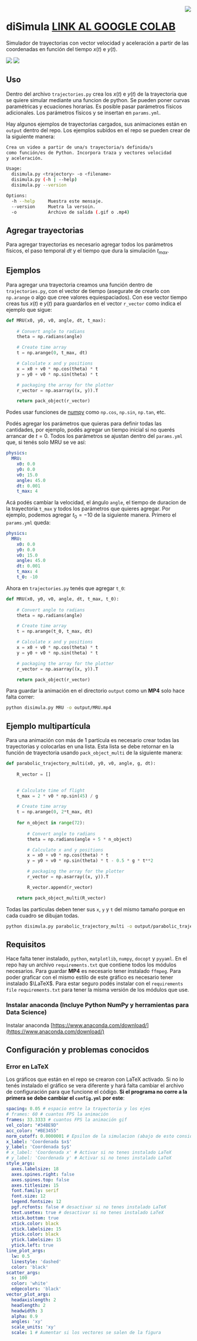 <img src="logo.png" align="right" />

# diSimula [LINK AL GOOGLE COLAB](http://colab.research.google.com/drive/1I9zxk7hcm00be1iujV9wjQq9S2G8nm-S)

Simulador de trayectorias con vector velocidad y aceleración a partir de las 
coordenadas en función del tiempo $x(t)$ e $y(t)$.

![](output/olita.gif)
![](output/parabolic_trajectory_multi.gif)

## Uso

Dentro del archivo `trajectories.py` crea los $x(t)$ e $y(t)$ de la trayectoria que se quiere simular mediante una funcion de python. Se pueden poner curvas paramétricas y ecuaciones horarias. Es posible pasar parámetros físicos adicionales. Los parámetros físicos y se insertan en `params.yml`.

Hay algunos ejemplos de trayectorias cargados, sus animaciones están en `output` dentro del repo. Los ejemplos subidos en el repo se pueden crear de la siguiente manera:

~~~ bash
Crea un video a partir de una/s trayectoria/s definida/s
como función/es de Python. Incorpora traza y vectores velocidad
y aceleración.

Usage:
  disimula.py <trajectory> -o <filename>
  disimula.py (-h | --help)
  disimula.py --version

Options:
  -h --help     Muestra este mensaje.
  --version     Muetra la versoin.
  -o            Archivo de salida (.gif o .mp4)
~~~

## Agregar trayectorias

Para agregar trayectorias es necesario agregar todos los parámetros físicos, el paso temporal $dt$ y el tiempo que dura la simulación $t_{max}$. 

## Ejemplos

Para agregar una trayectoria creamos una función dentro de `trajectories.py`, con el vector de tiempo (asegurate de crearlo con `np.arange` o algo que cree valores equiespaciados). Con ese vector tiempo creas tus $x(t)$ e $y(t)$ para guardarlos en el vector `r_vector` como indica el ejemplo que sigue:

~~~ python
def MRU(x0, y0, v0, angle, dt, t_max):
    
    # Convert angle to radians
    theta = np.radians(angle)

    # Create time array
    t = np.arange(0, t_max, dt)

    # Calculate x and y positions
    x = x0 + v0 * np.cos(theta) * t
    y = y0 + v0 * np.sin(theta) * t

    # packaging the array for the plotter
    r_vector = np.asarray((x, y)).T

    return pack_object(r_vector)
~~~

Podes usar funciones de [numpy](https://numpy.org/) como `np.cos`, `np.sin`, `np.tan`, etc.

Podés agregar los parámetros que quieras para definir todas las cantidades, por ejemplo, podés agregar un tiempo inicial si no querés arrancar de $t=0$. Todos los parámetros se ajustan dentro del `params.yml` que, si tenés 
solo MRU se ve así:

~~~ yaml
physics: 
  MRU: 
    x0: 0.0
    y0: 0.0
    v0: 15.0
    angle: 45.0
    dt: 0.001
    t_max: 4
~~~

Acá podés cambiar la velocidad, el ángulo `angle`, el tiempo de duracion de la trayectoria `t_max` y todos los parámetros que 
quieres agregar. Por ejemplo, podemos agregar $t_0=-10$ de la siguiente
manera. Primero el `params.yml` queda:

~~~ yaml
physics: 
  MRU: 
    x0: 0.0
    y0: 0.0
    v0: 15.0
    angle: 45.0
    dt: 0.001
    t_max: 4
    t_0: -10
~~~

Ahora en `trajectories.py` tenés que agregar `t_0`:

~~~ python
def MRU(x0, y0, v0, angle, dt, t_max, t_0):
    
    # Convert angle to radians
    theta = np.radians(angle)

    # Create time array
    t = np.arange(t_0, t_max, dt)

    # Calculate x and y positions
    x = x0 + v0 * np.cos(theta) * t
    y = y0 + v0 * np.sin(theta) * t

    # packaging the array for the plotter
    r_vector = np.asarray((x, y)).T

    return pack_object(r_vector)
~~~

Para guardar la animación en el directorio `output` como un **MP4** solo hace falta 
correr:

~~~ bash
python disimula.py MRU -o output/MRU.mp4
~~~

## Ejemplo multipartícula

Para una animación con más de 1 partícula es necesario 
crear todas las trayectorias y colocarlas en una lista. Esta lista se
debe retornar en la función de trayectoria usando `pack_object_multi` de la siguiente manera:

~~~ python
def parabolic_trajectory_multi(x0, y0, v0, angle, g, dt):
    
    R_vector = []

    
    # Calculate time of flight
    t_max = 2 * v0 * np.sin(45) / g

    # Create time array
    t = np.arange(0, 2*t_max, dt)
    
    for n_object in range(72):
    
        # Convert angle to radians
        theta = np.radians(angle + 5 * n_object)

        # Calculate x and y positions
        x = x0 + v0 * np.cos(theta) * t
        y = y0 + v0 * np.sin(theta) * t - 0.5 * g * t**2

        # packaging the array for the plotter
        r_vector = np.asarray((x, y)).T

        R_vector.append(r_vector)

    return pack_object_multi(R_vector)
~~~

Todas las particulas deben tener sus `x`, `y` y `t` del mismo tamaño porque en cada cuadro se dibujan todas.

~~~ bash
python disimula.py parabolic_trajectory_multi -o output/parabolic_trajectory_multi.gif
~~~


## Requisitos

Hace falta tener instalado, `python`, `matplotlib`, `numpy`, `docopt` y `pyyaml`. En el repo hay un archivo `requirements.txt` que contiene todos los módulos necesarios. Para guardar **MP4** es necesario tener instalado `ffmpeg`. Para poder graficar con el mismo estilo de este gráfico es necesario tener instalado $\LaTeX$. Para estar seguro podés instalar con el `requirements file` `requirements.txt` para tener la misma versión de los módulos que use.

### Instalar anaconda (Incluye Python NumPy y herramientas para Data Science)

Instalar anaconda
[https://www.anaconda.com/download/](https://www.anaconda.com/download/)

## Configuración y problemas conocidos

### Error en LaTeX

Los gráficos que están en el repo se crearon con LaTeX activado. Si no lo tenés instalado el gráfico se vera diferente y hará falta cambiar el archivo de configuración para que funcione el código. **Si el programa no corre a la primera se debe cambiar el `config.yml` por este**:

~~~ yaml
spacing: 0.05 # espacio entre la trayectoria y los ejes
# frames: 60 # cuantos FPS la animación
frames: 33.3333 # cuantos FPS la animación gif
vel_color: "#34BE9D"
acc_color: "#BE3455"
norm_cutoff: 0.0000001 # Epsilon de la simulacion (abajo de esto considero que la norma es cero)
x_label: 'Coordenada $x$'
y_label: 'Coordenada $y$'
# x_label: 'Coordenada x' # Activar si no tenes instalado LaTeX
# y_label: 'Coordenada y' # Activar si no tenes instalado LaTeX
style_args: 
  axes.labelsize: 18
  axes.spines.right: false
  axes.spines.top: false
  axes.titlesize: 15
  font.family: serif
  font.size: 12
  legend.fontsize: 12
  pgf.rcfonts: false # desactivar si no tenes instalado LaTeX
  text.usetex: true # desactivar si no tenes instalado LaTeX
  xtick.bottom: true
  xtick.color: black
  xtick.labelsize: 15
  ytick.color: black
  ytick.labelsize: 15
  ytick.left: true
line_plot_args:
  lw: 0.5
  linestyle: 'dashed'
  color: 'black'
scatter_args:
  s: 100
  color: 'white' 
  edgecolors: 'black' 
vector_plot_args:
  headaxislength: 2
  headlength: 2
  headwidth: 3
  alpha: 0.9
  angles: 'xy'
  scale_units: 'xy'
  scale: 1 # Aumentar si los vectores se salen de la figura
~~~
